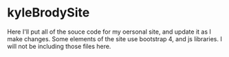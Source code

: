 # kyleBrodySite

Here I'll put all of the souce code for my oersonal site, and update it as I make changes. Some elements of the site use bootstrap 4, and js libraries. I will not be including those files here.
